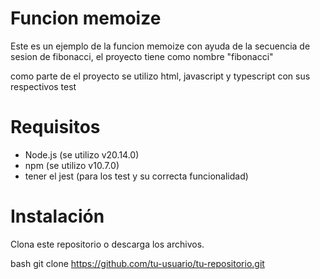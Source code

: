 # Funcion memoize
Este es un ejemplo de la funcion memoize con ayuda de la secuencia de sesion de fibonacci, el proyecto tiene como nombre "fibonacci"

como parte de el proyecto se utilizo html, javascript y typescript con sus respectivos test

# Requisitos
- Node.js (se utilizo v20.14.0)
- npm (se utilizo v10.7.0)
- tener el jest (para los test y su correcta funcionalidad)


# Instalación
Clona este repositorio o descarga los archivos.

bash git clone https://github.com/tu-usuario/tu-repositorio.git
